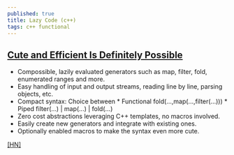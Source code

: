 ```yaml
---
published: true
title: Lazy Code (c++)
tags: c++ functional
---
```

## [Cute and Efficient Is Definitely Possible](https://github.com/SaadAttieh/lazyCode)

-    Compossible, lazily evaluated generators such as map, filter, fold, enumerated ranges and more.
-    Easy handling of input and output streams, reading line by line, parsing objects, etc.
-    Compact syntax: Choice between
    *    Functional fold(...,map(...,filter(...)))
    *    Piped filter(...) | map(...) | fold(...)
-    Zero cost abstractions leveraging C++ templates, no macros involved.
-    Easily create new generators and integrate with existing ones.
-    Optionally enabled macros to make the syntax even more cute.


[\[HN\]](https://news.ycombinator.com/item?id=18777948)